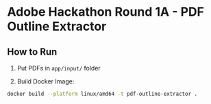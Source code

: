 # Adobe Hackathon Round 1A - PDF Outline Extractor

## How to Run

1. Put PDFs in `app/input/` folder

2. Build Docker Image:
```bash
docker build --platform linux/amd64 -t pdf-outline-extractor .
